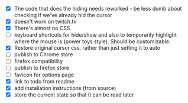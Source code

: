 - [x] The code that does the hiding needs reworked - be less dumb about checking if we've already hid the cursor
- [x] doesn't work on twitch.tv
- [x] There's almost no CSS
- [ ] keyboard shortcuts for hide/show and also to temporarily highlight where the mouse is (power toys style). Should be customizable.
- [x] Restore original cursor css, rather than just setting it to auto
- [ ] publish to Chrome store
- [ ] firefox compatibility
- [ ] publish to firefox store
- [ ] favicon for options page
- [x] link to todo from readme
- [x] add installation instructions (from source)
- [x] store the current state so that it can be read later